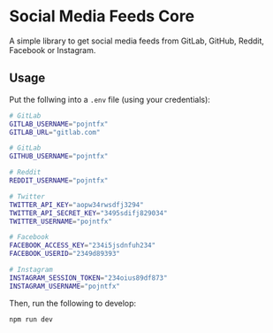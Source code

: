 # Social Media Feeds Core

A simple library to get social media feeds from GitLab, GitHub, Reddit, Facebook or Instagram.

## Usage

Put the follwing into a `.env` file (using your credentials):

```sh
# GitLab
GITLAB_USERNAME="pojntfx"
GITLAB_URL="gitlab.com"

# GitLab
GITHUB_USERNAME="pojntfx"

# Reddit
REDDIT_USERNAME="pojntfx"

# Twitter
TWITTER_API_KEY="aopw34rwsdfj3294"
TWITTER_API_SECRET_KEY="3495sdifj829034"
TWITTER_USERNAME="pojntfx"

# Facebook
FACEBOOK_ACCESS_KEY="234i5jsdnfuh234"
FACEBOOK_USERID="2349d89393"

# Instagram
INSTAGRAM_SESSION_TOKEN="234oius89df873"
INSTAGRAM_USERNAME="pojntfx"
```

Then, run the following to develop:

```sh
npm run dev
```
